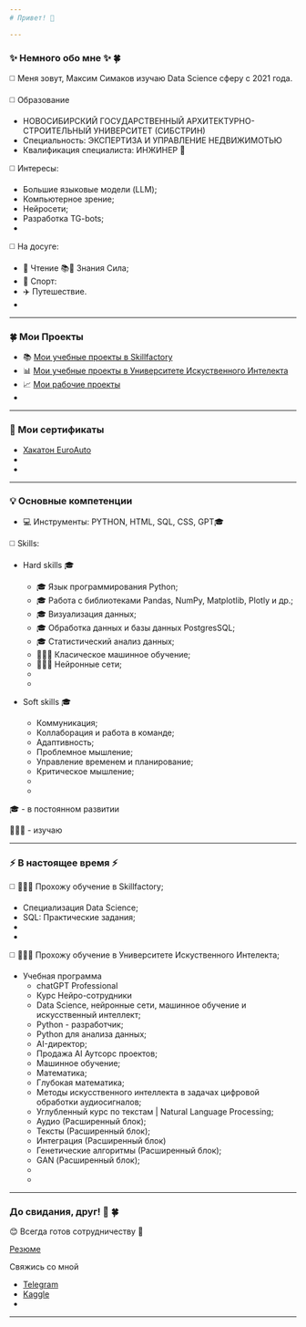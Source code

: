 ```yaml
---
# Привет! 👋

---
```

### ✨ Немного обо мне ✨ 🍀
◻️ Меня зовут, Максим Симаков изучаю Data Science сферу c 2021 года.

◻️ Образование
  * НОВОСИБИРСКИЙ ГОСУДАРСТВЕННЫЙ АРХИТЕКТУРНО-СТРОИТЕЛЬНЫЙ УНИВЕРСИТЕТ (СИБСТРИН)
  * Специальность: ЭКСПЕРТИЗА И УПРАВЛЕНИЕ НЕДВИЖИМОТЬЮ
  * Квалификация специалиста: ИНЖИНЕР 📐
   
◻️ Интересы:
  * Большие языковые модели (LLM);
  * Компьютерное зрение;
  * Нейросети;
  * Разработка TG-bots;
  * 
    
◻️ На досуге:
  * 📖 Чтение 📚💪 Знания Сила;
  * 🏃 Спорт:
  * ✈️ Путешествие.
  * 
---
### 🍀 Мои Проекты
  * 📚 [Мои учебные проекты в Skillfactory](https://github.com/211604270720/Project_Skillfactory)
  * 📊 [Мои учебные проекты в Университете Искуственного Интелекта](https://github.com/211604270720/Project_UII)
  * 📈 [Мои рабочие проекты](https://github.com/211604270720/web_chatGPT_ver_1)
  * 

---
### 📜 Мои сертификаты
 * [Хакатон EuroAuto](https://github.com/211604270720/211604270720/blob/master/%D0%A1%D0%B5%D1%80%D1%82%D0%B8%D1%84%D0%B8%D0%BA%D0%B0%D1%82%20%D0%BE%D0%B1%20%D1%83%D1%87%D0%B0%D1%81%D1%82%D0%B8%D0%B8%20%D0%B2%20%D1%85%D0%B0%D0%BA%D0%B0%D1%82%D0%BE%D0%BD%D0%B5.pdf)
 *
 *
---

### 💡 Основные компетенции 
* 💻 Инструменты: PYTHON, HTML, SQL, CSS, GPT🎓
  
◻️ Skills:

  * Hard skills 🎓
    * 🎓 Язык программирования Python;
    * 🎓 Работа с библиотеками Pandas, NumPy, Matplotlib, Plotly и др.;
    * 🎓 Визуализация данных;
    * 🎓 Обработка данных и базы данных PostgresSQL;
    * 🎓 Статистический анализ данных;
    * 🧑🏼‍🎓 Класическое машинное обучение;
    * 🧑🏼‍🎓 Нейронные сети;
    * 
    * 
   
  * Soft skills 🎓
    
    * Коммуникация;
    * Коллаборация и работа в команде;
    * Адаптивность;
    * Проблемное мышление;
    * Управление временем и планирование;
    * Критическое мышление;
    * 
    * 
🎓 -  в постоянном развитии

🧑🏼‍🎓 - изучаю

---    

### ⚡️ В настоящее время ⚡️

◻️  🧑🏼‍🎓 Прохожу обучение в Skillfactory;

   * Специализация Data Science;
   * SQL: Практические задания;
   * 
   * 
     
◻️  🧑🏼‍🎓 Прохожу обучение в Университете Искуственного Интелекта;

* Учебная программа
   * chatGPT Professional
   * Курс Нейро-сотрудники
   * Data Science, нейронные сети, машинное обучение и искусственный интеллект;
   * Python - разработчик;
   * Python для анализа данных;
   * AI-директор;
   * Продажа AI Аутсорс проектов;
   * Машинное обучение;
   * Математика;
   * Глубокая математика;
   * Методы искусственного интеллекта в задачах цифровой обработки аудиосигналов;
   * Углубленный курс по текстам | Natural Language Processing;
   * Аудио (Расширенный блок);
   * Тексты (Расширенный блок);
   * Интеграция (Расширенный блок)
   * Генетические алгоритмы (Расширенный блок);
   * GAN (Расширенный блок);
   * 
   *
---
### До свидания, друг! 👋 🍀

😊 Всегда готов сотрудничеству 🤝

[Резюме]()

Свяжись со мной

* [Telegram](https://t.me/max_sim_sma)
* [Kaggle](https://www.kaggle.com/maksimsimakov)
*
---



 



